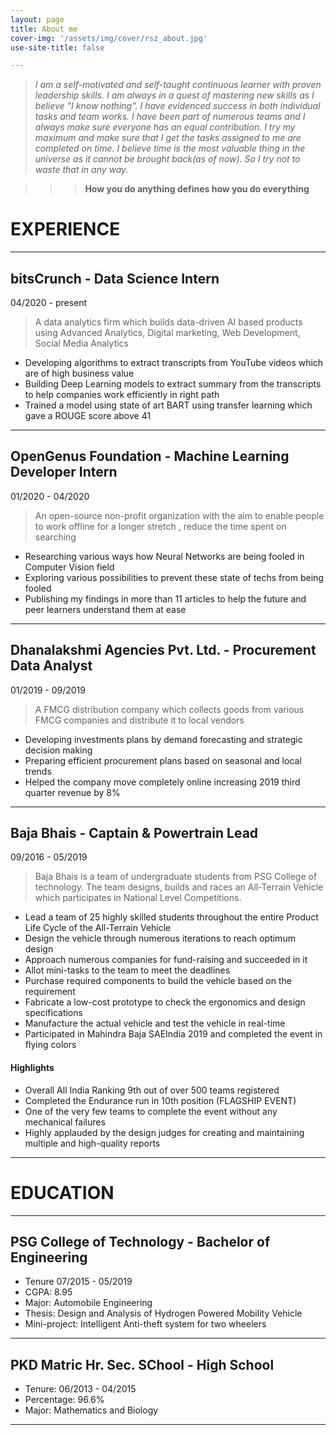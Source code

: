 ```yaml
---
layout: page
title: About me
cover-img: '/assets/img/cover/rsz_about.jpg'
use-site-title: false

---
```


>*I am a self-motivated and self-taught continuous learner with proven leadership skills. I am always in a quest of mastering new skills as I believe "I know nothing". I have evidenced success in both individual tasks and team works. I have been part of numerous teams and I always make sure everyone has an equal contribution. I try my maximum and make sure that I get the tasks assigned to me are completed on time. I believe time is the most valuable thing in the universe as it cannot be brought back(as of now). So I try not to waste that in any way.*

>>> **How you do anything defines how you do everything**

# EXPERIENCE

---
## bitsCrunch - **Data Science Intern**
04/2020 - present
> A data analytics firm which builds data-driven AI based products using Advanced Analytics, Digital marketing, Web Development, Social Media Analytics

* Developing algorithms to extract transcripts from YouTube videos which are of high business value
* Building Deep Learning models to extract summary from the transcripts to help companies work efficiently in right path
* Trained a model using state of art BART using transfer learning which gave a ROUGE score above 41

---
## OpenGenus Foundation - **Machine Learning Developer Intern**
01/2020 - 04/2020
> An open-source non-profit organization with the aim to enable people to work offline for a longer stretch , reduce the time spent on searching

* Researching various ways how Neural Networks are being fooled in Computer Vision field
* Exploring various possibilities to prevent these state of techs from being fooled
* Publishing my findings in more than 11 articles to help the future and peer learners understand them at ease

---
## Dhanalakshmi Agencies Pvt. Ltd. - **Procurement Data Analyst**
01/2019 - 09/2019
> A FMCG distribution company which collects goods from various FMCG companies and distribute it to local vendors

* Developing investments plans by demand forecasting and strategic decision making
* Preparing efficient procurement plans based on seasonal and local trends
* Helped the company move completely online increasing 2019 third quarter revenue by 8%

---

## Baja Bhais - **Captain & Powertrain Lead**
09/2016 - 05/2019
> Baja Bhais is a team of undergraduate students from PSG College of technology. The team designs, builds and races an All-Terrain Vehicle which participates in National Level Competitions.

* Lead a team of 25 highly skilled students throughout the entire Product Life Cycle of the All-Terrain Vehicle
* Design the vehicle through numerous iterations to reach optimum design
* Approach numerous companies for fund-raising and succeeded in it
* Allot mini-tasks to the team to meet the deadlines
* Purchase required components to build the vehicle based on the requirement
* Fabricate a low-cost prototype to check the ergonomics and design specifications
* Manufacture the actual vehicle and test the vehicle in real-time
* Participated in Mahindra Baja SAEIndia 2019 and completed the event in flying colors

#### Highlights
* Overall All India Ranking 9th out of over 500 teams registered
* Completed the Endurance run in 10th position (FLAGSHIP EVENT)
* One of the very few teams to complete the event without any mechanical failures
* Highly applauded by the design judges for creating and maintaining multiple and high-quality reports

---

# EDUCATION

---
## PSG College of Technology - **Bachelor of Engineering**
* Tenure 07/2015 - 05/2019
* CGPA: 8.95
* Major: Automobile Engineering
* Thesis: Design and Analysis of Hydrogen Powered Mobility Vehicle
* Mini-project: Intelligent Anti-theft system for two wheelers

---
## PKD Matric Hr. Sec. SChool - **High School**
* Tenure: 06/2013 - 04/2015
* Percentage: 96.6%
* Major: Mathematics and Biology

---
